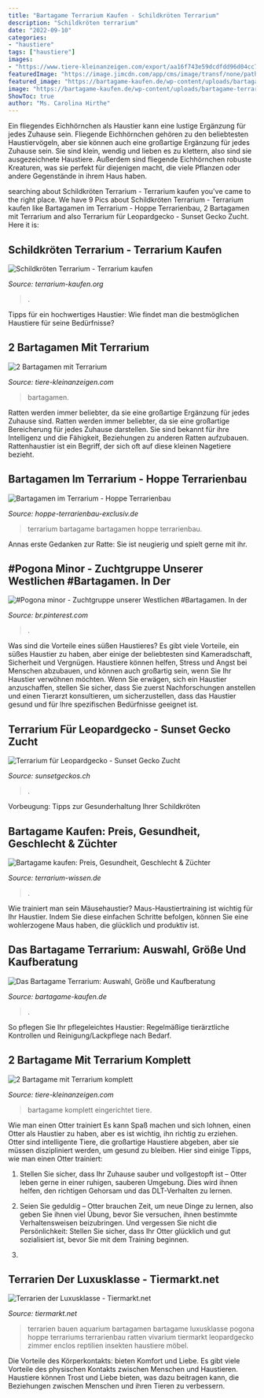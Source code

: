 ```yaml
---
title: "Bartagame Terrarium Kaufen - Schildkröten Terrarium"
description: "Schildkröten terrarium"
date: "2022-09-10"
categories:
- "haustiere"
tags: ["haustiere"]
images:
- "https://www.tiere-kleinanzeigen.com/export/aa16f743e59dcdfdd96d04cc79d97.jpg"
featuredImage: "https://image.jimcdn.com/app/cms/image/transf/none/path/s75fc37ddb7df87c8/image/if2b1f080afe9dfdd/version/1458920867/bartagame-terrarium-aus-osb.jpg"
featured_image: "https://bartagame-kaufen.de/wp-content/uploads/bartagame-terrarium-kaufen-1.jpg"
image: "https://bartagame-kaufen.de/wp-content/uploads/bartagame-terrarium-kaufen-1.jpg"
ShowToc: true
author: "Ms. Carolina Hirthe"
---
```



Ein fliegendes Eichhörnchen als Haustier kann eine lustige Ergänzung für jedes Zuhause sein.
Fliegende Eichhörnchen gehören zu den beliebtesten Haustiervögeln, aber sie können auch eine großartige Ergänzung für jedes Zuhause sein. Sie sind klein, wendig und lieben es zu klettern, also sind sie ausgezeichnete Haustiere. Außerdem sind fliegende Eichhörnchen robuste Kreaturen, was sie perfekt für diejenigen macht, die viele Pflanzen oder andere Gegenstände in ihrem Haus haben.

	

		
searching about Schildkröten Terrarium - Terrarium kaufen you've came to the right place. We have 9 Pics about Schildkröten Terrarium - Terrarium kaufen like Bartagamen im Terrarium - Hoppe Terrarienbau, 2 Bartagamen mit Terrarium and also Terrarium für Leopardgecko - Sunset Gecko Zucht. Here it is:
		
    
## Schildkröten Terrarium - Terrarium Kaufen

<img loading=lazy src="http://terrarium-kaufen.org/wp-content/uploads/2016/04/terrarium-holzterrarium-holz-panorama-reptil-schildkroete-glas-schiebetuer-120x80x60cm-1.jpg" onerror="this.onerror=null;this.src='https://tse1.mm.bing.net/th?id=OIP.lAHPu3z2_o2llGaeSzWu1wHaHa&amp;pid=15.1';" alt="Schildkröten Terrarium - Terrarium kaufen">

_Source: terrarium-kaufen.org_

>. 

	

Tipps für ein hochwertiges Haustier: Wie findet man die bestmöglichen Haustiere für seine Bedürfnisse?

    
## 2 Bartagamen Mit Terrarium

<img loading=lazy src="https://www.tiere-kleinanzeigen.com/export/b0d7380773eac684f98d711b92f57.jpg" onerror="this.onerror=null;this.src='https://tse4.mm.bing.net/th?id=OIP.cTrf27yByGJMTauX2a0YegHaFj&amp;pid=15.1';" alt="2 Bartagamen mit Terrarium">

_Source: tiere-kleinanzeigen.com_

>bartagamen. 

	

Ratten werden immer beliebter, da sie eine großartige Ergänzung für jedes Zuhause sind.
Ratten werden immer beliebter, da sie eine großartige Bereicherung für jedes Zuhause darstellen. Sie sind bekannt für ihre Intelligenz und die Fähigkeit, Beziehungen zu anderen Ratten aufzubauen. Rattenhaustier ist ein Begriff, der sich oft auf diese kleinen Nagetiere bezieht.

    
## Bartagamen Im Terrarium - Hoppe Terrarienbau

<img loading=lazy src="https://hoppe-terrarienbau-exclusiv.de/wp-content/uploads/2016/07/S08-mit-Bartagame.jpg" onerror="this.onerror=null;this.src='https://tse4.mm.bing.net/th?id=OIP.bb4T2Z1ewjzi6OeisZtQWAHaEq&amp;pid=15.1';" alt="Bartagamen im Terrarium - Hoppe Terrarienbau">

_Source: hoppe-terrarienbau-exclusiv.de_

>terrarium bartagame bartagamen hoppe terrarienbau. 

	

Annas erste Gedanken zur Ratte: Sie ist neugierig und spielt gerne mit ihr.

    
## #Pogona Minor - Zuchtgruppe Unserer Westlichen #Bartagamen. In Der

<img loading=lazy src="https://i.pinimg.com/736x/fb/82/a5/fb82a54783e8204a6842b1535523b7d6.jpg" onerror="this.onerror=null;this.src='https://tse1.mm.bing.net/th?id=OIP.DOmE6xpi8KF7y1yg1TP4DQHaJV&amp;pid=15.1';" alt="#Pogona minor - Zuchtgruppe unserer Westlichen #Bartagamen. In der">

_Source: br.pinterest.com_

>. 

	

Was sind die Vorteile eines süßen Haustieres?
Es gibt viele Vorteile, ein süßes Haustier zu haben, aber einige der beliebtesten sind Kameradschaft, Sicherheit und Vergnügen. Haustiere können helfen, Stress und Angst bei Menschen abzubauen, und können auch großartig sein, wenn Sie Ihr Haustier verwöhnen möchten. Wenn Sie erwägen, sich ein Haustier anzuschaffen, stellen Sie sicher, dass Sie zuerst Nachforschungen anstellen und einen Tierarzt konsultieren, um sicherzustellen, dass das Haustier gesund und für Ihre spezifischen Bedürfnisse geeignet ist.

    
## Terrarium Für Leopardgecko - Sunset Gecko Zucht

<img loading=lazy src="https://image.jimcdn.com/app/cms/image/transf/none/path/s75fc37ddb7df87c8/image/if2b1f080afe9dfdd/version/1458920867/bartagame-terrarium-aus-osb.jpg" onerror="this.onerror=null;this.src='https://tse2.mm.bing.net/th?id=OIP.PlSHmovxaDE1nmMEKVGb2QHaFj&amp;pid=15.1';" alt="Terrarium für Leopardgecko - Sunset Gecko Zucht">

_Source: sunsetgeckos.ch_

>. 

	

Vorbeugung: Tipps zur Gesunderhaltung Ihrer Schildkröten

    
## Bartagame Kaufen: Preis, Gesundheit, Geschlecht &amp; Züchter

<img loading=lazy src="https://www.terrarium-wissen.de/wp-content/uploads/2013/06/bartagame-kaufen.jpg" onerror="this.onerror=null;this.src='https://tse2.mm.bing.net/th?id=OIP.jiDXktV_QBTT91p8OgMUvAHaFj&amp;pid=15.1';" alt="Bartagame kaufen: Preis, Gesundheit, Geschlecht &amp; Züchter">

_Source: terrarium-wissen.de_

>. 

	

Wie trainiert man sein Mäusehaustier?
Maus-Haustiertraining ist wichtig für Ihr Haustier. Indem Sie diese einfachen Schritte befolgen, können Sie eine wohlerzogene Maus haben, die glücklich und produktiv ist.

    
## Das Bartagame Terrarium: Auswahl, Größe Und Kaufberatung

<img loading=lazy src="https://bartagame-kaufen.de/wp-content/uploads/bartagame-terrarium-kaufen-1.jpg" onerror="this.onerror=null;this.src='https://tse1.mm.bing.net/th?id=OIP.YOxvssnjM92zz57HsntckAHaFj&amp;pid=15.1';" alt="Das Bartagame Terrarium: Auswahl, Größe und Kaufberatung">

_Source: bartagame-kaufen.de_

>. 

	

So pflegen Sie Ihr pflegeleichtes Haustier: Regelmäßige tierärztliche Kontrollen und Reinigung/Lackpflege nach Bedarf.

    
## 2 Bartagame Mit Terrarium Komplett

<img loading=lazy src="https://www.tiere-kleinanzeigen.com/export/aa16f743e59dcdfdd96d04cc79d97.jpg" onerror="this.onerror=null;this.src='https://tse4.mm.bing.net/th?id=OIP.-k2KekvvZN2I8ZnsQBvfOwHaDZ&amp;pid=15.1';" alt="2 Bartagame mit Terrarium komplett">

_Source: tiere-kleinanzeigen.com_

>bartagame komplett eingerichtet tiere. 

	

Wie man einen Otter trainiert
Es kann Spaß machen und sich lohnen, einen Otter als Haustier zu haben, aber es ist wichtig, ihn richtig zu erziehen. Otter sind intelligente Tiere, die großartige Haustiere abgeben, aber sie müssen diszipliniert werden, um gesund zu bleiben. Hier sind einige Tipps, wie man einen Otter trainiert:
1. Stellen Sie sicher, dass Ihr Zuhause sauber und vollgestopft ist – Otter leben gerne in einer ruhigen, sauberen Umgebung. Dies wird ihnen helfen, den richtigen Gehorsam und das DLT-Verhalten zu lernen.

2. Seien Sie geduldig – Otter brauchen Zeit, um neue Dinge zu lernen, also geben Sie ihnen viel Übung, bevor Sie versuchen, ihnen bestimmte Verhaltensweisen beizubringen. Und vergessen Sie nicht die Persönlichkeit: Stellen Sie sicher, dass Ihr Otter glücklich und gut sozialisiert ist, bevor Sie mit dem Training beginnen.

3.

    
## Terrarien Der Luxusklasse - Tiermarkt.net

<img loading=lazy src="https://www.tiermarkt.net/images/listings/2013-04/terrarien_der_luxusklasse-1367223542-576-d_pic.jpg" onerror="this.onerror=null;this.src='https://tse3.mm.bing.net/th?id=OIP.20eFyNJnmrK7jBwDyejxgAHaFj&amp;pid=15.1';" alt="Terrarien der Luxusklasse - Tiermarkt.net">

_Source: tiermarkt.net_

>terrarien bauen aquarium bartagamen bartagame luxusklasse pogona hoppe terrariums terrarienbau ratten vivarium tiermarkt leopardgecko zimmer enclos reptilien insekten haustiere möbel. 

	

Die Vorteile des Körperkontakts: bieten Komfort und Liebe.
Es gibt viele Vorteile des physischen Kontakts zwischen Menschen und Haustieren. Haustiere können Trost und Liebe bieten, was dazu beitragen kann, die Beziehungen zwischen Menschen und ihren Tieren zu verbessern.

